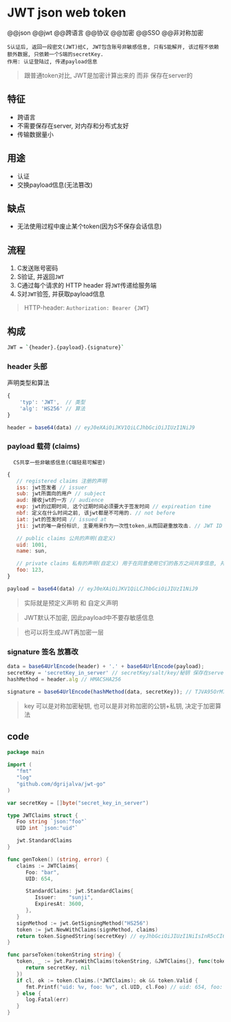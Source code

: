 # JWT json web token

@@json @@jwt @@跨语言 @@协议 @@加密 @@SSO @@非对称加密

    S认证后, 返回一段密文(JWT)给C, JWT包含账号非敏感信息, 只有S能解开, 该过程不依赖额外数据, 只依赖一个S端的secretKey.
    作用: 认证登陆过, 传递payload信息

> 跟普通token对比, JWT是加密计算出来的 而非 保存在server的

## 特征

- 跨语言
- 不需要保存在server, 对内存和分布式友好
- 传输数据量小

## 用途

- 认证
- 交换payload信息(无法篡改)

## 缺点

- 无法使用过程中废止某个token(因为S不保存会话信息)

## 流程

1. C发送账号密码
2. S验证, 并返回`JWT`
3. C通过每个请求的 HTTP header 将`JWT`传递给服务端
4. S对`JWT`验签, 并获取payload信息

> HTTP-header: `Authorization: Bearer {JWT}`  

## 构成

```bash
JWT = `{header}.{payload}.{signature}`
```

### header 头部

声明类型和算法

```js
{
    'typ': 'JWT',  // 类型
    'alg': 'HS256' // 算法
}

header = base64(data) // eyJ0eXAiOiJKV1QiLCJhbGciOiJIUzI1NiJ9
```

### payload 载荷 (claims)

      CS共享一些非敏感信息(C端轻易可解密)

```js
{
   // registered claims 注册的声明
   iss: jwt签发者 // issuer
   sub: jwt所面向的用户 // subject
   aud: 接收jwt的一方 // audience
   exp: jwt的过期时间, 这个过期时间必须要大于签发时间 // expireation time
   nbf: 定义在什么时间之前, 该jwt都是不可用的. // not before
   iat: jwt的签发时间 // issued at
   jti: jwt的唯一身份标识, 主要用来作为一次性token,从而回避重放攻击. // JWT ID

   // public claims 公共的声明(自定义)
   uid: 1001,
   name: sun,

   // private claims 私有的声明(自定义) 用于在同意使用它们的各方之间共享信息, 并且不是注册的或公开的声明.
   foo: 123,
}

payload = base64(data) // eyJ0eXAiOiJKV1QiLCJhbGciOiJIUzI1NiJ9
```

> 实际就是预定义声明 和 自定义声明  

> JWT默认不加密, 因此payload中不要存敏感信息  

> 也可以将生成JWT再加密一层

### signature 签名 放篡改

```js
data = base64UrlEncode(header) + '.' + base64UrlEncode(payload);
secretKey = 'secretKey_in_server' // secretKey/salt/key/秘钥 保存在server中
hashMethod = header.alg // HMACSHA256

signature = base64UrlEncode(hashMethod(data, secretKey)); // TJVA95OrM7E2cBab30RMHrHDcEfxjoYZgeFONFh7HgQ
```

> key 可以是对称加密秘钥, 也可以是非对称加密的公钥+私钥, 决定于加密算法

## code

```go
package main

import (
   "fmt"
   "log"
   "github.com/dgrijalva/jwt-go"
)

var secretKey = []byte("secret_key_in_server")

type JWTClaims struct {
   Foo string `json:"foo"`
   UID int `json:"uid"`

   jwt.StandardClaims
}

func genToken() (string, error) {
   claims := JWTClaims{
      Foo: "bar",
      UID: 654,

      StandardClaims: jwt.StandardClaims{
         Issuer:    "sunji",
         ExpiresAt: 3600,
      },
   }
   signMethod := jwt.GetSigningMethod("HS256")
   token := jwt.NewWithClaims(signMethod, claims)
   return token.SignedString(secretKey) // eyJhbGciOiJIUzI1NiIsInR5cCI6IkpXVCJ9.eyJmb28iOiJiYXIiLCJ1aWQiOjY1NCwiZXhwIjozNjAwLCJpc3MiOiJzdW5qaSJ9._ckmHA0u6szAZqvij_hlJiSMP1O1fgYXxtfTEkFfp4U
}

func parseToken(tokenString string) {
   token, _ := jwt.ParseWithClaims(tokenString, &JWTClaims{}, func(token *jwt.Token) (interface{}, error) {
      return secretKey, nil
   })
   if cl, ok := token.Claims.(*JWTClaims); ok && token.Valid {
      fmt.Printf("uid: %v, foo: %v", cl.UID, cl.Foo) // uid: 654, foo: bar
   } else {
      log.Fatal(err)
   }
}

```
